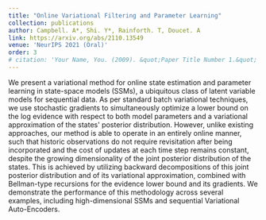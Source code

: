 ```yaml
---
title: "Online Variational Filtering and Parameter Learning"
collection: publications
author: Campbell. A*, Shi. Y*, Rainforth. T, Doucet. A
link: https://arxiv.org/abs/2110.13549
venue: 'NeurIPS 2021 (Oral)'
order: 3
# citation: 'Your Name, You. (2009). &quot;Paper Title Number 1.&quot; <i>Journal 1</i>. 1(1).'
---
```


We present a variational method for online state estimation and parameter learning in state-space models (SSMs), a ubiquitous class of latent variable models for sequential data. As per standard batch variational techniques, we use stochastic gradients to simultaneously optimize a lower bound on the log evidence with respect to both model parameters and a variational approximation of the states' posterior distribution. However, unlike existing approaches, our method is able to operate in an entirely online manner, such that historic observations do not require revisitation after being incorporated and the cost of updates at each time step remains constant, despite the growing dimensionality of the joint posterior distribution of the states. This is achieved by utilizing backward decompositions of this joint posterior distribution and of its variational approximation, combined with Bellman-type recursions for the evidence lower bound and its gradients. We demonstrate the performance of this methodology across several examples, including high-dimensional SSMs and sequential Variational Auto-Encoders. 